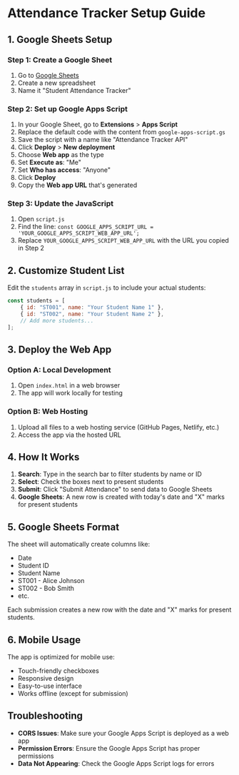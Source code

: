 # Attendance Tracker Setup Guide

## 1. Google Sheets Setup

### Step 1: Create a Google Sheet
1. Go to [Google Sheets](https://sheets.google.com)
2. Create a new spreadsheet
3. Name it "Student Attendance Tracker"

### Step 2: Set up Google Apps Script
1. In your Google Sheet, go to **Extensions** > **Apps Script**
2. Replace the default code with the content from `google-apps-script.gs`
3. Save the script with a name like "Attendance Tracker API"
4. Click **Deploy** > **New deployment**
5. Choose **Web app** as the type
6. Set **Execute as**: "Me"
7. Set **Who has access**: "Anyone"
8. Click **Deploy**
9. Copy the **Web app URL** that's generated

### Step 3: Update the JavaScript
1. Open `script.js`
2. Find the line: `const GOOGLE_APPS_SCRIPT_URL = 'YOUR_GOOGLE_APPS_SCRIPT_WEB_APP_URL';`
3. Replace `YOUR_GOOGLE_APPS_SCRIPT_WEB_APP_URL` with the URL you copied in Step 2

## 2. Customize Student List

Edit the `students` array in `script.js` to include your actual students:

```javascript
const students = [
    { id: "ST001", name: "Your Student Name 1" },
    { id: "ST002", name: "Your Student Name 2" },
    // Add more students...
];
```

## 3. Deploy the Web App

### Option A: Local Development
1. Open `index.html` in a web browser
2. The app will work locally for testing

### Option B: Web Hosting
1. Upload all files to a web hosting service (GitHub Pages, Netlify, etc.)
2. Access the app via the hosted URL

## 4. How It Works

1. **Search**: Type in the search bar to filter students by name or ID
2. **Select**: Check the boxes next to present students
3. **Submit**: Click "Submit Attendance" to send data to Google Sheets
4. **Google Sheets**: A new row is created with today's date and "X" marks for present students

## 5. Google Sheets Format

The sheet will automatically create columns like:
- Date
- Student ID  
- Student Name
- ST001 - Alice Johnson
- ST002 - Bob Smith
- etc.

Each submission creates a new row with the date and "X" marks for present students.

## 6. Mobile Usage

The app is optimized for mobile use:
- Touch-friendly checkboxes
- Responsive design
- Easy-to-use interface
- Works offline (except for submission)

## Troubleshooting

- **CORS Issues**: Make sure your Google Apps Script is deployed as a web app
- **Permission Errors**: Ensure the Google Apps Script has proper permissions
- **Data Not Appearing**: Check the Google Apps Script logs for errors 